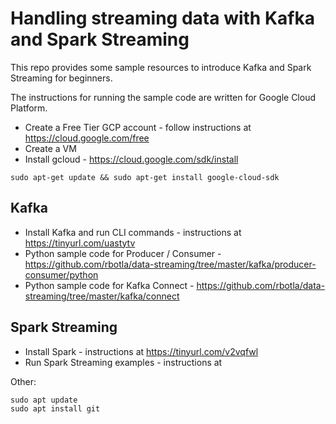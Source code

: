 # Handling streaming data with Kafka and Spark Streaming
This repo provides some sample resources to introduce Kafka and Spark Streaming for beginners.

The instructions for running the sample code are written for Google Cloud Platform.

* Create a Free Tier GCP account - follow instructions at https://cloud.google.com/free
* Create a VM
* Install gcloud - https://cloud.google.com/sdk/install

```
sudo apt-get update && sudo apt-get install google-cloud-sdk
```

## Kafka
* Install Kafka and run CLI commands - instructions at https://tinyurl.com/uastytv
* Python sample code for Producer / Consumer - https://github.com/rbotla/data-streaming/tree/master/kafka/producer-consumer/python
* Python sample code for Kafka Connect - https://github.com/rbotla/data-streaming/tree/master/kafka/connect

## Spark Streaming
* Install Spark - instructions at https://tinyurl.com/v2vqfwl
* Run Spark Streaming examples - instructions at 

Other:

```
sudo apt update
sudo apt install git
```